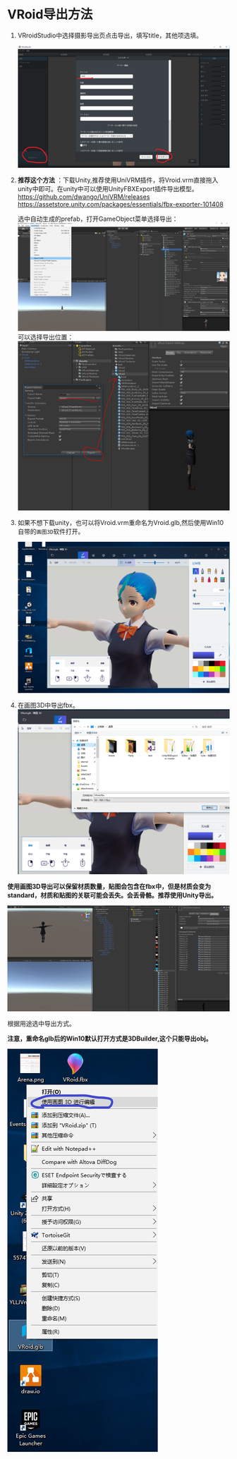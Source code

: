 # VRoid导出方法

1. VRroidStudio中选择摄影导出页点击导出，填写title，其他项选填。
   
   ![image](pic/1.png)

2. **推荐这个方法** ：下载Unity,推荐使用UniVRM插件，将Vroid.vrm直接拖入unity中即可。在unity中可以使用UnityFBXExport插件导出模型。
   https://github.com/dwango/UniVRM/releases
   https://assetstore.unity.com/packages/essentials/fbx-exporter-101408  

    选中自动生成的prefab，打开GameObject菜单选择导出：
    ![image](pic/2.1.png)
    可以选择导出位置：
    ![image](pic/2.2.png)

1. 如果不想下载unity，也可以将Vroid.vrm重命名为Vroid.glb,然后使用Win10自带的`画图3D`软件打开。
   
   ![image](pic/2.PNG)

2. 在画图3D中导出fbx。
   ![image](pic/3.PNG)

   
**使用画图3D导出可以保留材质数量，贴图会包含在fbx中，但是材质会变为standard，材质和贴图的关联可能会丢失。会丢骨骼。推荐使用Unity导出。**

   ![image](pic/4.PNG)

根据用途选中导出方式。

**注意，重命名glb后的Win10默认打开方式是3DBuilder,这个只能导出obj。**

![image](pic/5.png)

